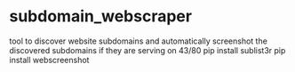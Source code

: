 # subdomain_webscraper
tool to discover website subdomains and automatically screenshot the discovered subdomains if they are serving on 43/80
pip install sublist3r
pip install webscreenshot
